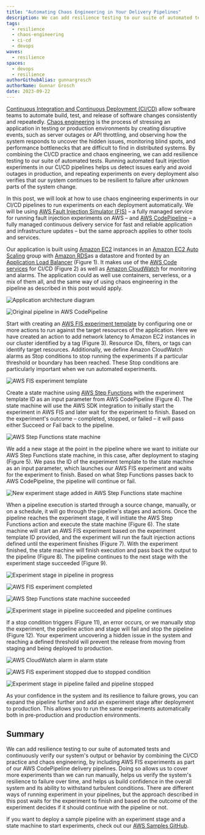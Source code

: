 ```yaml
---
title: "Automating Chaos Engineering in Your Delivery Pipelines"
description: We can add resilience testing to our suite of automated tests and continuously verify our system's output or behavior by combining the CI/CD practice and chaos engineering, by including AWS FIS experiments as part of our AWS CodePipeline delivery pipelines.
tags:
  - resilience
  - chaos-engineering
  - ci-cd
  - devops
waves:
  - resilience
spaces:
  - devops
  - resilience
authorGithubAlias: gunnargrosch
authorName: Gunnar Grosch
date: 2023-09-22
---
```


[Continuous Integration and Continuous Deployment (CI/CD)](https://docs.aws.amazon.com/whitepapers/latest/practicing-continuous-integration-continuous-delivery/welcome.html?sc_channel=el&sc_campaign=resiliencewave&sc_geo=mult&sc_country=mult&sc_outcome=acq&sc_content=chaos-engineering-pipeline) allow software teams to automate build, test, and release of software changes consistently and repeatedly. [Chaos engineering](https://aws.amazon.com/blogs/architecture/verify-the-resilience-of-your-workloads-using-chaos-engineering/?sc_channel=el&sc_campaign=resiliencewave&sc_geo=mult&sc_country=mult&sc_outcome=acq&sc_content=chaos-engineering-pipeline) is the process of stressing an application in testing or production environments by creating disruptive events, such as server outages or API throttling, and observing how the system responds to uncover the hidden issues, monitoring blind spots, and performance bottlenecks that are difficult to find in distributed systems. By combining the CI/CD practice and chaos engineering, we can add resilience testing to our suite of automated tests. Running automated fault injection experiments in our CI/CD pipelines helps us detect issues early and avoid outages in production, and repeating experiments on every deployment also verifies that our system continues to be resilient to failure after unknown parts of the system change.

In this post, we will look at how to use chaos engineering experiments in our CI/CD pipelines to run experiments on each deployment automatically. We will be using [AWS Fault Injection Simulator (FIS)](https://docs.aws.amazon.com/fis/latest/userguide/what-is.html?sc_channel=el&sc_campaign=resiliencewave&sc_geo=mult&sc_country=mult&sc_outcome=acq&sc_content=chaos-engineering-pipeline) – a fully managed service for running fault injection experiments on AWS – and [AWS CodePipeline](https://docs.aws.amazon.com/codepipeline/latest/userguide/welcome.html?sc_channel=el&sc_campaign=resiliencewave&sc_geo=mult&sc_country=mult&sc_outcome=acq&sc_content=chaos-engineering-pipeline) – a fully managed continuous delivery service for fast and reliable application and infrastructure updates – but the same approach applies to other tools and services.

Our application is built using [Amazon EC2](https://docs.aws.amazon.com/AWSEC2/latest/UserGuide/concepts.html?sc_channel=el&sc_campaign=resiliencewave&sc_geo=mult&sc_country=mult&sc_outcome=acq&sc_content=chaos-engineering-pipeline) instances in an [Amazon EC2 Auto Scaling](https://docs.aws.amazon.com/autoscaling/ec2/userguide/what-is-amazon-ec2-auto-scaling.html?sc_channel=el&sc_campaign=resiliencewave&sc_geo=mult&sc_country=mult&sc_outcome=acq&sc_content=chaos-engineering-pipeline) group with [Amazon RDS](https://docs.aws.amazon.com/AmazonRDS/latest/UserGuide/Welcome.html?sc_channel=el&sc_campaign=resiliencewave&sc_geo=mult&sc_country=mult&sc_outcome=acq&sc_content=chaos-engineering-pipeline)as a datastore and fronted by an [Application Load Balancer](https://docs.aws.amazon.com/elasticloadbalancing/latest/application/introduction.html?sc_channel=el&sc_campaign=resiliencewave&sc_geo=mult&sc_country=mult&sc_outcome=acq&sc_content=chaos-engineering-pipeline) (Figure 1). It makes use of the [AWS Code services](https://aws.amazon.com/products/developer-tools/?sc_channel=el&sc_campaign=resiliencewave&sc_geo=mult&sc_country=mult&sc_outcome=acq&sc_content=chaos-engineering-pipeline) for CI/CD (Figure 2) as well as [Amazon CloudWatch](https://docs.aws.amazon.com/AmazonCloudWatch/latest/monitoring/WhatIsCloudWatch.html?sc_channel=el&sc_campaign=resiliencewave&sc_geo=mult&sc_country=mult&sc_outcome=acq&sc_content=chaos-engineering-pipeline) for monitoring and alarms. The application could as well use containers, serverless, or a mix of them all, and the same way of using chaos engineering in the pipeline as described in this post would apply.

![Application architecture diagram](images/chaos-engineering-pipeline-architecture.jpg "Figure 1. Application architecture diagram")

![Original pipeline in AWS CodePipeline](images/chaos-engineering-pipeline-original-pipeline.jpg "Figure 2. Original pipeline in AWS CodePipeline")

Start with creating an [AWS FIS experiment template](https://docs.aws.amazon.com/fis/latest/userguide/experiment-templates.html?sc_channel=el&sc_campaign=resiliencewave&sc_geo=mult&sc_country=mult&sc_outcome=acq&sc_content=chaos-engineering-pipeline) by configuring one or more actions to run against the target resources of the application. Here we have created an action to add network latency to Amazon EC2 instances in our cluster identified by a tag (Figure 3). Resource IDs, filters, or tags can identify target resources. Additionally, we define Amazon CloudWatch alarms as Stop conditions to stop running the experiments if a particular threshold or boundary has been reached. These Stop conditions are particularly important when we run automated experiments.

![AWS FIS experiment template](images/chaos-engineering-pipeline-experiment-template.jpg "Figure 3. AWS FIS experiment template")

Create a state machine using [AWS Step Functions](https://docs.aws.amazon.com/step-functions/latest/dg/welcome.html?sc_channel=el&sc_campaign=resiliencewave&sc_geo=mult&sc_country=mult&sc_outcome=acq&sc_content=chaos-engineering-pipeline) with the experiment template ID as an input parameter from AWS CodePipeline (Figure 4). The state machine will use the AWS SDK integration to initially start the experiment in AWS FIS and later wait for the experiment to finish. Based on the experiment's outcome – completed, stopped, or failed – it will pass either Succeed or Fail back to the pipeline.

![AWS Step Functions state machine](images/chaos-engineering-pipeline-state-machine.jpg "Figure 4. AWS Step Functions state machine")

We add a new stage at the point in the pipeline where we want to initiate our AWS Step Functions state machine, in this case, after deployment to staging (Figure 5). We pass the ID of the experiment template to the state machine as an input parameter, which launches our AWS FIS experiment and waits for the experiment to finish. Based on what Step Functions passes back to AWS CodePipeline, the pipeline will continue or fail.

![New experiment stage added in AWS Step Functions state machine](images/chaos-engineering-pipeline-new-experiment-stage.jpg "Figure 5. New experiment stage added in AWS Step Functions state machine")

When a pipeline execution is started through a source change, manually, or on a schedule, it will go through the pipeline's stages and actions. Once the pipeline reaches the experiment stage, it will initiate the AWS Step Functions action and execute the state machine (Figure 6). The state machine will start an AWS FIS experiment based on the experiment template ID provided, and the experiment will run the fault injection actions defined until the experiment finishes (Figure 7). With the experiment finished, the state machine will finish execution and pass back the output to the pipeline (Figure 8). The pipeline continues to the next stage with the experiment stage succeeded (Figure 9).

![Experiment stage in pipeline in progress](images/chaos-engineering-pipeline-experiment-stage-in-progress.jpg "Figure 6. Experiment stage in pipeline in progress")

![AWS FIS experiment completed](images/chaos-engineering-pipeline-experiment-completed.jpg "Figure 7. AWS FIS experiment completed")

![AWS Step Functions state machine succeeded](images/chaos-engineering-pipeline-state-machine-succeeded.jpg "Figure 8. AWS Step Functions state machine succeeded")

![Experiment stage in pipeline succeeded and pipeline continues](images/chaos-engineering-pipeline-experiment-stage-succeeded.jpg "Figure 9. Experiment stage in pipeline succeeded and pipeline continues")

If a stop condition triggers (Figure 11), an error occurs, or we manually stop the experiment, the pipeline action and stage will fail and stop the pipeline (Figure 12). Your experiment uncovering a hidden issue in the system and reaching a defined threshold will prevent the release from moving from staging and being deployed to production.

![AWS CloudWatch alarm in alarm state](images/chaos-engineering-pipeline-cloudwatch-in-alarm.jpg "Figure 10. AWS CloudWatch alarm in alarm state")

![AWS FIS experiment stopped due to stopped condition](images/chaos-engineering-pipeline-experiment-stopped.jpg "Figure 11. AWS FIS experiment stopped due to stop condition")

![Experiment stage in pipeline failed and pipeline stopped](images/chaos-engineering-pipeline-experiment-stage-failed.jpg "Figure 12. Experiment stage in pipeline failed and pipeline stopped")

As your confidence in the system and its resilience to failure grows, you can expand the pipeline further and add an experiment stage after deployment to production. This allows you to run the same experiments automatically both in pre-production and production environments.

## Summary

We can add resilience testing to our suite of automated tests and continuously verify our system's output or behavior by combining the CI/CD practice and chaos engineering, by including AWS FIS experiments as part of our AWS CodePipeline delivery pipelines. Doing so allows us to cover more experiments than we can run manually, helps us verify the system's resilience to failure over time, and helps us build confidence in the overall system and its ability to withstand turbulent conditions. There are different ways of running experiment in your pipelines, but the approach described in this post waits for the experiment to finish and based on the outcome of the experiment decides if it should continue with the pipeline or not.

If you want to deploy a sample pipeline with an experiment stage and a state machine to start experiments, check out our [AWS Samples GitHub](https://github.com/aws-samples/aws-fault-injection-simulator-samples/tree/main/pipeline-experiment).
